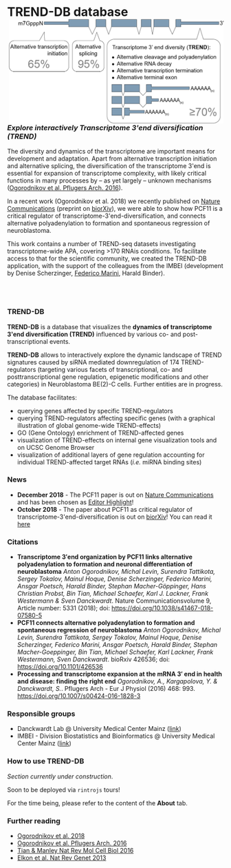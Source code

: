 # **TREND-DB** database <img src="trenddb_welcomepage_img.png" alt="" width="500" align="right"/>

</br></br></br></br></br></br>

### *Explore interactively Transcriptome 3'end diversification (TREND)*

The diversity and dynamics of the transcriptome are important means for development and adaptation. 
Apart from alternative transcription initiation and alternative splicing, the diversification of the transcriptome 3'end is essential for expansion of transcriptome complexity, with likely critical functions in many processes by – as yet largely – unknown mechanisms (<a href="http://doi.org/10.1007/s00424-016-1828-3" target="_blank">Ogorodnikov et al. Pflugers Arch. 2016</a>).

In a recent work (Ogorodnikov et al. 2018) we recently published on <a href="https://www.nature.com/articles/s41467-018-07580-5"  target="_blank">Nature Communications</a> (preprint on <a href="https://www.biorxiv.org/content/early/2018/10/18/426536" target="_blank">biorXiv</a>),  we were able to show how PCF11 is a critical regulator of transcriptome-3'end-diversification, and connects alternative polyadenylation to formation and spontaneous regression of neuroblastoma.

This work contains a number of TREND-seq datasets investigating transcriptome-wide APA, covering >170 RNAis conditions. 
To facilitate access to that for the scientific community, we created the TREND-DB application, with the support of the colleagues from the IMBEI (development by Denise Scherzinger, [Federico Marini](https://federicomarini.github.io), Harald Binder).



</br></br>

### TREND-DB

**TREND-DB** is a database that visualizes the **dynamics of transcriptome 3'end diversification (TREND)** influenced by various co- and post-transcriptional events.

**TREND-DB** allows to interactively explore the dynamic landscape of TREND signatures caused by siRNA mediated downregulation of 174 TREND-regulators (targeting various facets of transcriptional, co- and posttranscriptional gene regulation, epigenetic modifications and other categories) in Neuroblastoma BE(2)-C cells. Further entities are in progress.

The database facilitates:

- querying genes affected by specific TREND-regulators
- querying TREND-regulators affecting specific genes (with a graphical illustration of global genome-wide TREND-effects)
- GO (Gene Ontology) enrichment of TREND-affected genes
- visualization of TREND-effects on internal gene visualization tools and on UCSC Genome Browser
- visualization of additional layers of gene regulation accounting for individual TREND-affected target RNAs (*i.e.* miRNA binding sites) 

<!-- Link to technical How-To page (under construction) [][][]? --> 


### News

- **December 2018** - The PCF11 paper is out on <a href="https://www.nature.com/articles/s41467-018-07580-5"  target="_blank">Nature Communications</a> and has been chosen as <a href="https://www.nature.com/collections/bhkhbxstgj" target="_blank">Editor Highlight</a>!
- **October 2018** - The paper about PCF11 as critical regulator of transcriptome-3'end-diversification is out on [biorXiv](https://www.biorxiv.org)! You can read it <a href="https://www.biorxiv.org/content/early/2018/10/18/426536" target="_blank">here</a>

### Citations

- **Transcriptome 3′end organization by PCF11 links alternative polyadenylation to formation and neuronal differentiation of neuroblastoma**
  *Anton Ogorodnikov, Michal Levin, Surendra Tattikota, Sergey Tokalov, Mainul Hoque, Denise Scherzinger, Federico Marini, Ansgar Poetsch, Harald Binder, Stephan Macher-Göppinger, Hans Christian Probst, Bin Tian, Michael Schaefer, Karl J. Lackner, Frank Westermann & Sven Danckwardt*.
  Nature Communicationsvolume 9, Article number: 5331 (2018); doi: https://doi.org/10.1038/s41467-018-07580-5
- **PCF11 connects alternative polyadenylation to formation and spontaneous regression of neuroblastoma**
  *Anton Ogorodnikov, Michal Levin, Surendra Tattikota, Sergey Tokalov, Mainul Hoque, Denise Scherzinger, Federico Marini, Ansgar Poetsch, Harald Binder, Stephan Macher-Goeppinger, Bin Tian, Michael Schaefer, Karl Lackner, Frank Westermann, Sven Danckwardt*. 
  bioRxiv 426536; doi: https://doi.org/10.1101/426536
- **Processing and transcriptome expansion at the mRNA 3′ end in health and disease: finding the right end**
  *Ogorodnikov, A., Kargapolova, Y. & Danckwardt, S.*. Pflugers Arch - Eur J Physiol (2016) 468: 993.
  https://doi.org/10.1007/s00424-016-1828-3

### Responsible groups </br>

- Danckwardt Lab @ University Medical Center Mainz (<a href="https://www.unimedizin-mainz.de/cth/professuren-arbeitsgruppen/prof-danckwardt.html" target="_blank">link</a>) 
- IMBEI - Division Biostatistics and Bioinformatics @ University Medical Center Mainz (<a href="http://www.unimedizin-mainz.de/imbei/biostatistics-bioinformatics/welcome.html?L=1" target="_blank">link</a>) 


### How to use **TREND-DB**

*Section currently under construction*.

Soon to be deployed via `rintrojs` tours!

For the time being, please refer to the content of the **About** tab.

### Further reading

- <a href="https://www.nature.com/articles/s41467-018-07580-5" target="_blank">Ogorodnikov et al. 2018</a>
- <a href="http://doi.org/10.1007/s00424-016-1828-3" target="_blank">Ogorodnikov et al. Pflugers Arch. 2016</a>
- <a href="http://doi.org/10.1038/nrm.2016.116" target="_blank">Tian & Manley Nat Rev Mol Cell Biol 2016</a> 
- <a href="http://doi.org/10.1038/nrg3482" target="_blank">Elkon et al. Nat Rev Genet 2013</a>

